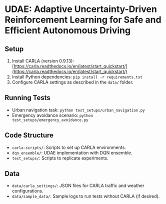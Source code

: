 # UDAE: Adaptive Uncertainty-Driven Reinforcement Learning for Safe and Efficient Autonomous Driving

## Setup
1. Install CARLA (version 0.9.13): [https://carla.readthedocs.io/en/latest/start_quickstart/](https://carla.readthedocs.io/en/latest/start_quickstart/)
2. Install Python dependencies: `pip install -r requirements.txt`
3. Configure CARLA settings as described in the `data/` folder.

## Running Tests
- Urban navigation task: `python test_setups/urban_navigation.py`
- Emergency avoidance scenario: `python test_setups/emergency_avoidance.py`

## Code Structure
- `carla-scripts/`: Scripts to set up CARLA environments.
- `dqn_ensemble/`: UDAE implementation with DQN ensemble.
- `test_setups/`: Scripts to replicate experiments.

## Data
- `data/carla_settings/`: JSON files for CARLA traffic and weather configurations.
- `data/sample_data/`: Sample logs to run tests without CARLA (if desired).
